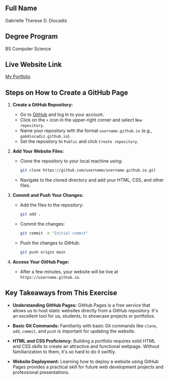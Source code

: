 ## Full Name
Gabrielle Therese D. Diocadiz

## Degree Program
BS Computer Science

## Live Website Link
[My Portfolio](https://gabdiocadiz.github.io/) 

## Steps on How to Create a GitHub Page

1. **Create a GitHub Repository:**
   - Go to [GitHub](https://github.com/) and log in to your account.
   - Click on the `+` icon in the upper-right corner and select `New repository`.
   - Name your repository with the format `username.github.io` (e.g., `gabdiocadiz.github.io`).
   - Set the repository to `Public` and click `Create repository`.

2. **Add Your Website Files:**
   - Clone the repository to your local machine using:
      ```bash
      git clone https://github.com/username/username.github.io.git
      ```
   - Navigate to the cloned directory and add your HTML, CSS, and other files.

3. **Commit and Push Your Changes:**
   - Add the files to the repository:
      ```bash
      git add .
      ```
    - Commit the changes:
      ```bash
      git commit -m "Initial commit"
      ```
    - Push the changes to GitHub:
      ```bash
      git push origin main
      ```

4. **Access Your GitHub Page:**
   - After a few minutes, your website will be live at `https://username.github.io`.

## Key Takeaways from This Exercise

- **Understanding GitHub Pages:** GitHub Pages is a free service that allows us to host static websites directly from a GitHub repository. It's an excellent tool for us, students, to showcase projects or portfolios.
  
- **Basic Git Commands:** Familiarity with basic Git commands like `clone`, `add`, `commit`, and `push` is important for updating the website.

- **HTML and CSS Proficiency:** Building a portfolio requires solid HTML and CSS skills to create an attractive and functional webpage. Without familiarization to them, it's so hard to do it swiftly.

- **Website Deployment:** Learning how to deploy a website using GitHub Pages provides a practical skill for future web development projects and professional presentations.
